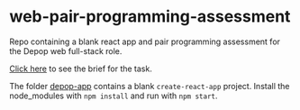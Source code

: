 # web-pair-programming-assessment
Repo containing a blank react app and pair programming assessment for the Depop web full-stack role.

[Click here](/assessment.md) to see the brief for the task.

The folder [depop-app](/depop-app) contains a blank `create-react-app` project. Install the node_modules with `npm install` and run with `npm start`.
